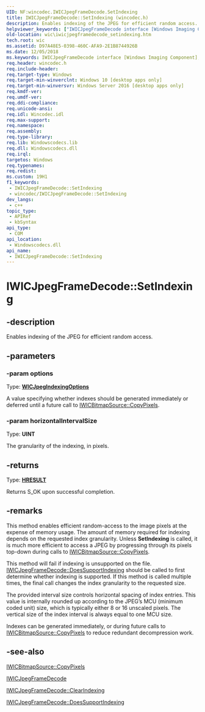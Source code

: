 ```yaml
---
UID: NF:wincodec.IWICJpegFrameDecode.SetIndexing
title: IWICJpegFrameDecode::SetIndexing (wincodec.h)
description: Enables indexing of the JPEG for efficient random access.
helpviewer_keywords: ["IWICJpegFrameDecode interface [Windows Imaging Component]","SetIndexing method","IWICJpegFrameDecode.SetIndexing","IWICJpegFrameDecode::SetIndexing","SetIndexing","SetIndexing method [Windows Imaging Component]","SetIndexing method [Windows Imaging Component]","IWICJpegFrameDecode interface","wic.iwicjpegframedecode_setindexing","wincodec/IWICJpegFrameDecode::SetIndexing"]
old-location: wic\iwicjpegframedecode_setindexing.htm
tech.root: wic
ms.assetid: D97A48E5-0398-460C-AFA9-2E1B8744926B
ms.date: 12/05/2018
ms.keywords: IWICJpegFrameDecode interface [Windows Imaging Component],SetIndexing method, IWICJpegFrameDecode.SetIndexing, IWICJpegFrameDecode::SetIndexing, SetIndexing, SetIndexing method [Windows Imaging Component], SetIndexing method [Windows Imaging Component],IWICJpegFrameDecode interface, wic.iwicjpegframedecode_setindexing, wincodec/IWICJpegFrameDecode::SetIndexing
req.header: wincodec.h
req.include-header: 
req.target-type: Windows
req.target-min-winverclnt: Windows 10 [desktop apps only]
req.target-min-winversvr: Windows Server 2016 [desktop apps only]
req.kmdf-ver: 
req.umdf-ver: 
req.ddi-compliance: 
req.unicode-ansi: 
req.idl: Wincodec.idl
req.max-support: 
req.namespace: 
req.assembly: 
req.type-library: 
req.lib: Windowscodecs.lib
req.dll: Windowscodecs.dll
req.irql: 
targetos: Windows
req.typenames: 
req.redist: 
ms.custom: 19H1
f1_keywords:
 - IWICJpegFrameDecode::SetIndexing
 - wincodec/IWICJpegFrameDecode::SetIndexing
dev_langs:
 - c++
topic_type:
 - APIRef
 - kbSyntax
api_type:
 - COM
api_location:
 - Windowscodecs.dll
api_name:
 - IWICJpegFrameDecode::SetIndexing
---
```


# IWICJpegFrameDecode::SetIndexing


## -description

Enables indexing of the JPEG for efficient random access.

## -parameters

### -param options

Type: <b><a href="/windows/desktop/api/wincodec/ne-wincodec-wicjpegindexingoptions">WICJpegIndexingOptions</a></b>

A value specifying whether indexes should be generated immediately or deferred until a future call to <a href="/windows/desktop/api/wincodec/nf-wincodec-iwicbitmapsource-copypixels">IWICBitmapSource::CopyPixels</a>.

### -param horizontalIntervalSize

Type: <b>UINT</b>

The granularity of the indexing, in pixels.

## -returns

Type: <b><a href="/windows/win32/com/structure-of-com-error-codes">HRESULT</a></b>

Returns S_OK upon successful completion.

## -remarks

This method enables efficient random-access to the image pixels at the expense of memory usage.  The amount of memory required for indexing depends on the requested index granularity.   Unless <b>SetIndexing</b> is called, it is much more efficient to access a JPEG by progressing through its pixels top-down during calls to <a href="/windows/desktop/api/wincodec/nf-wincodec-iwicbitmapsource-copypixels">IWICBitmapSource::CopyPixels</a>.


This method will fail if indexing is unsupported on the file.  <a href="/windows/desktop/api/wincodec/nf-wincodec-iwicjpegframedecode-doessupportindexing">IWICJpegFrameDecode::DoesSupportIndexing</a> should be called to first determine whether indexing is supported.  If this method is called multiple times, the final call changes the index granularity to the requested size.


The provided interval size controls horizontal spacing of index entries.  This value is internally rounded up according to the JPEG’s MCU (minimum coded unit) size, which is typically either 8 or 16 unscaled pixels.  The vertical size of the index interval is always equal to one MCU size.

Indexes can be generated immediately, or during future calls to <a href="/windows/desktop/api/wincodec/nf-wincodec-iwicbitmapsource-copypixels">IWICBitmapSource::CopyPixels</a> to reduce redundant decompression work.

## -see-also

<a href="/windows/desktop/api/wincodec/nf-wincodec-iwicbitmapsource-copypixels">IWICBitmapSource::CopyPixels</a>



<a href="/windows/desktop/api/wincodec/nn-wincodec-iwicjpegframedecode">IWICJpegFrameDecode</a>



<a href="/windows/desktop/api/wincodec/nf-wincodec-iwicjpegframedecode-clearindexing">IWICJpegFrameDecode::ClearIndexing</a>



<a href="/windows/desktop/api/wincodec/nf-wincodec-iwicjpegframedecode-doessupportindexing">IWICJpegFrameDecode::DoesSupportIndexing</a>

